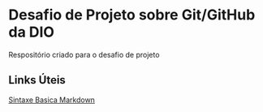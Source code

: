 # Desafio de Projeto sobre Git/GitHub da DIO
Respositório criado para o desafio de projeto

## Links Úteis
[Sintaxe Basica Markdown](https://www.markdownguide.org/basic-syntax/)
